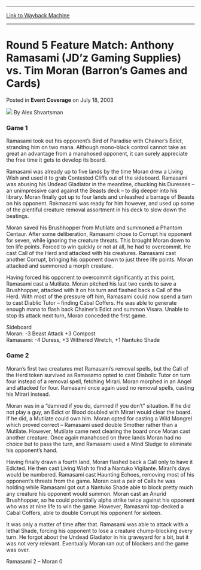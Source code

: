 
---
[Link to Wayback Machine](https://web.archive.org/web/20220809132555/https://magic.wizards.com/en/articles/archive/event-coverage/round-5-feature-match-anthony-ramasami-jd%E2%80%99z-gaming-supplies-vs-tim)

[_metadata_:author]:- "Alex Shvartsman"
[_metadata_:description]:- "Game 1Ramasami took out his opponent’s Bird of Paradise with Chainer’s Edict, stranding him on two mana. Although mono-black control cannot take as great an advantage from a manahosed opponent, it can surely appreciate the free time it gets to develop its board. Ramasami was already up to five lands by the time Moran drew a Living Wish and used it to grab Contested Cliffs out"
[_metadata_:generator]:- "Drupal 7 (http://drupal.org)"
[_metadata_:node]:- "795326"
[_metadata_:publish_date]:- "2003-07-18"
[_metadata_:source]:- "div-main-content"
[_metadata_:title]:- "Round 5 Feature Match: Anthony Ramasami (JD’z Gaming Supplies) vs. Tim Moran (Barron’s Games and Cards)"
[_metadata_:wayback_capture_timestamp]:- "2022-08-09 13:25:55"
[_metadata_:wayback_raw_url]:- "https://web.archive.org/web/20220809132555id_/https://magic.wizards.com/en/articles/archive/event-coverage/round-5-feature-match-anthony-ramasami-jd%E2%80%99z-gaming-supplies-vs-tim"
[_metadata_:wayback_url]:- "https://magic.wizards.com/en/articles/archive/event-coverage/round-5-feature-match-anthony-ramasami-jd%E2%80%99z-gaming-supplies-vs-tim"
---


Round 5 Feature Match: Anthony Ramasami (JD’z Gaming Supplies) vs. Tim Moran (Barron’s Games and Cards)
=======================================================================================================



 Posted in **Event Coverage**
 on July 18, 2003 






![](https://media.magic.wizards.com/styles/auth_small/public/images/person/authorpic_alexshvartsman.jpg)
By Alex Shvartsman











### Game 1

Ramasami took out his opponent’s Bird of Paradise with Chainer’s Edict, stranding him on two mana. Although mono-black control cannot take as great an advantage from a manahosed opponent, it can surely appreciate the free time it gets to develop its board. 

Ramasami was already up to five lands by the time Moran drew a Living Wish and used it to grab Contested Cliffs out of the sideboard. Ramasami was abusing his Undead Gladiator in the meantime, chucking his Duresses – an unimpressive card against the Beasts deck – to dig deeper into his library. Moran finally got up to four lands and unleashed a barrage of Beasts on his opponent. Rakmasami was ready for him however, and used up some of the plentiful creature removal assortment in his deck to slow down the beatings. 

Moran saved his Brushhopper from Mutilate and summoned a Phantom Centaur. After some deliberation, Ramasami chose to Corrupt his opponent for seven, while ignoring the creature threats. This brought Moran down to ten life points. Forced to win quickly or not at all, he had to overcommit. He cast Call of the Herd and attacked with his creatures. Ramasami cast another Corrupt, bringing his opponent down to just three life points. Moran attacked and summoned a morph creature. 

Having forced his opponent to overcommit significantly at this point, Ramasami cast a Mutilate. Moran pitched his last two cards to save a Brushhopper, attacked with it on his turn and flashed back a Call of the Herd. With most of the pressure off him, Ramasami could now spend a turn to cast Diablic Tutor – finding Cabal Coffers. He was able to generate enough mana to flash back Chainer’s Edict and summon Visara. Unable to stop its attack next turn, Moran conceded the first game.

Sideboard  
 Moran: -3 Beast Attack +3 Compost  
 Ramasami: -4 Duress, +3 Withered Wretch, +1 Nantuko Shade

### Game 2

Moran’s first two creatures met Ramasami’s removal spells, but the Call of the Herd token survived as Ramasamo opted to cast Diabolic Tutor on turn four instead of a removal spell, fetching Mirari. Moran morphed in an Angel and attacked for four. Ramasami once again used no removal spells, casting his Mirari instead.

Moran was in a “damned if you do, damned if you don’t” situation. If he did not play a guy, an Edict or Blood doubled with Mirari would clear the board. If he did, a Mutilate could own him. Moran opted for casting a Wild Mongrel which proved correct – Ramasami used double Smother rather than a Mutilate. However, Mutilate came next clearing the board once Moran cast another creature. Once again manahosed on three lands Moran had no choice but to pass the turn, and Ramasami used a Mind Sludge to eliminate his opponent’s hand.

Having finally drawn a fourth land, Moran flashed back a Call only to have it Edicted. He then cast Living Wish to find a Nantuko Vigilante. Mirari’s days would be numbered. Ramasami cast Haunting Echoes, removing most of his opponent’s threats from the game. Moran cast a pair of Calls he was holding while Ramasami got out a Nantuko Shade able to block pretty much any creature his opponent would summon. Moran cast an Anurid Brushhopper, so he could potentially alpha strike twice against his opponent who was at nine life to win the game. However, Ramasami top-decked a Cabal Coffers, able to double Corrupt his opponent for sixteen. 

It was only a matter of time after that. Ramasami was able to attack with a lethal Shade, forcing his opponent to lose a creature chump-blocking every turn. He forgot about the Undead Gladiator in his graveyard for a bit, but it was not very relevant. Eventually Moran ran out of blockers and the game was over.

Ramasami 2 – Moran 0







